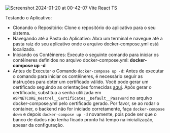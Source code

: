 ![Screenshot 2024-01-20 at 00-42-07 Vite React TS](https://github.com/Andrei-hub11/site-de-pizzaria/assets/83555334/cd8ae128-a996-4496-bdd4-64ef797bbd6c)

Testando o Aplicativo:

- Clonando o Repositório:
  Clone o repositório do aplicativo para o seu sistema.
- Navegando até a Pasta do Aplicativo:
  Abra um terminal e navegue até a pasta raiz do seu aplicativo onde o arquivo docker-compose.yml está localizado.
- Iniciando os Contêineres:
  Execute o seguinte comando para iniciar os contêineres definidos no arquivo docker-compose.yml: **docker-compose up -d**
- Antes de Executar o Comando `docker-compose up -d`:
  Antes de executar o comando para iniciar os contêineres, é necessário seguir as instruções para obter um certificado válido. Você pode gerar um certificado seguindo as orientações fornecidas [aqui](https://learn.microsoft.com/en-us/aspnet/core/security/docker-compose-https?view=aspnetcore-6.0#windows-using-linux-containers).
  Após gerar o certificado, substitua a senha utilizada em `ASPNETCORE_Kestrel__Certificates__Default__Password` no arquivo docker-compose.yml pelo certificado gerado.
  Por favor, se ao rodar o container, o backend não for iniciado corretamente, faça `docker-compose down` e depois `docker-compose up -d` novamente, pois pode ser que o banco de dados não tenha ficado pronto há tempo na inicialização, apesar da configuração.
